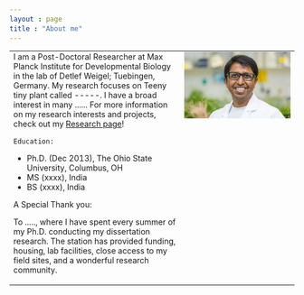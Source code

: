```yaml
---
layout : page
title : "About me"
---
```

<table height="60%">
  <tr><td width="60%" height="60%" valign="top" align="left">
      I am a Post-Doctoral Researcher at Max Planck Institute for Developmental Biology in the lab of Detlef Weigel; Tuebingen, Germany.
      My research focuses on Teeny tiny plant called -----. I have a broad interest in many ......  
     For more information on my research interests and projects, check out my <a class="more" href="{% link research.md %}">Research page</a>!
    
    Education:
<ul>
  <li>
      Ph.D. (Dec 2013), The Ohio State University, Columbus, OH
  </li>
  <li>
      MS (xxxx), India
  </li>
  <li>
      BS (xxxx), India
  </li>
</ul>

    
A Special Thank you:

To ....., where I have spent every summer of my Ph.D. conducting my dissertation research. The station has provided funding, housing, lab facilities, close access to my field sites, and a wonderful research community.

</td>
    <td width="40%" height="60%" valign="top" style="border: none;">
      <img style="float: center;" src="gsMPI.jpg" width="100%"/>
    </td>
  </tr>
</table>
